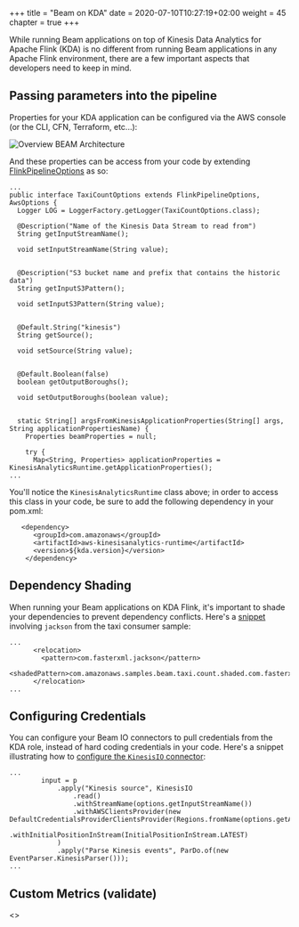 +++
title = "Beam on KDA"
date = 2020-07-10T10:27:19+02:00
weight = 45
chapter = true
+++

While running Beam applications on top of Kinesis Data Analytics for Apache Flink (KDA) is no different from running Beam applications in any Apache Flink environment, there are a few important aspects that developers need to keep in mind.

## Passing parameters into the pipeline

Properties for your KDA application can be configured via the AWS console (or the CLI, CFN, Terraform, etc...):

![Overview BEAM Architecture](/images/beam-on-kda/app-properties.png)

And these properties can be access from your code by extending [FlinkPipelineOptions](https://github.com/aws-samples/amazon-kinesis-analytics-beam-taxi-consumer/blob/678096fcd8451f0d4d98871a3d3d97c63384d1fa/src/main/java/com/amazonaws/samples/beam/taxi/count/TaxiCountOptions.java#L31) as so:

```
...
public interface TaxiCountOptions extends FlinkPipelineOptions, AwsOptions {
  Logger LOG = LoggerFactory.getLogger(TaxiCountOptions.class);

  @Description("Name of the Kinesis Data Stream to read from")
  String getInputStreamName();

  void setInputStreamName(String value);


  @Description("S3 bucket name and prefix that contains the historic data")
  String getInputS3Pattern();

  void setInputS3Pattern(String value);


  @Default.String("kinesis")
  String getSource();

  void setSource(String value);


  @Default.Boolean(false)
  boolean getOutputBoroughs();

  void setOutputBoroughs(boolean value);


  static String[] argsFromKinesisApplicationProperties(String[] args, String applicationPropertiesName) {
    Properties beamProperties = null;

    try {
      Map<String, Properties> applicationProperties = KinesisAnalyticsRuntime.getApplicationProperties();
...
```

You'll notice the `KinesisAnalyticsRuntime` class above; in order to access this class in your code, be sure to add the following dependency in your pom.xml:

```
   <dependency>
      <groupId>com.amazonaws</groupId>
      <artifactId>aws-kinesisanalytics-runtime</artifactId>
      <version>${kda.version}</version>
    </dependency>
```

## Dependency Shading

When running your Beam applications on KDA Flink, it's important to shade your dependencies to prevent dependency conflicts. Here's a [snippet](https://github.com/aws-samples/amazon-kinesis-analytics-beam-taxi-consumer/blob/master/pom.xml#L196-L199) involving `jackson` from the taxi consumer sample:

```
...
      <relocation>
        <pattern>com.fasterxml.jackson</pattern>
        <shadedPattern>com.amazonaws.samples.beam.taxi.count.shaded.com.fasterxml.jackson</shadedPattern>
      </relocation>
...
```

## Configuring Credentials

You can configure your Beam IO connectors to pull credentials from the KDA role, instead of hard coding credentials in your code. Here's a snippet illustrating how to [configure the `KinesisIO` connector](https://github.com/aws-samples/amazon-kinesis-analytics-beam-taxi-consumer/blob/678096fcd8451f0d4d98871a3d3d97c63384d1fa/src/main/java/com/amazonaws/samples/beam/taxi/count/TaxiCount.java#L70):

```
...
        input = p
            .apply("Kinesis source", KinesisIO
                .read()
                .withStreamName(options.getInputStreamName())
                .withAWSClientsProvider(new DefaultCredentialsProviderClientsProvider(Regions.fromName(options.getAwsRegion())))
                .withInitialPositionInStream(InitialPositionInStream.LATEST)
            )
            .apply("Parse Kinesis events", ParDo.of(new EventParser.KinesisParser()));
...
```

## Custom Metrics (validate)

<<Blah blah>>